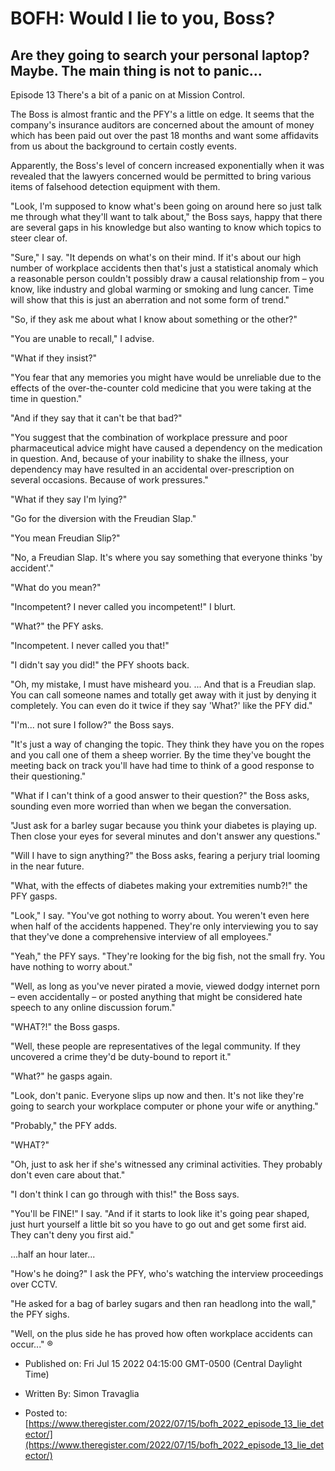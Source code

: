 # BOFH: Would I lie to you, Boss?

## Are they going to search your personal laptop? Maybe. The main thing is not to panic...

Episode 13 There's a bit of a panic on at Mission Control.

The Boss is almost frantic and the PFY's a little on edge. It seems that the company's insurance auditors are concerned about the amount of money which has been paid out over the past 18 months and want some affidavits from us about the background to certain costly events.

Apparently, the Boss's level of concern increased exponentially when it was revealed that the lawyers concerned would be permitted to bring various items of falsehood detection equipment with them.

"Look, I'm supposed to know what's been going on around here so just talk me through what they'll want to talk about," the Boss says, happy that there are several gaps in his knowledge but also wanting to know which topics to steer clear of.

"Sure," I say. "It depends on what's on their mind. If it's about our high number of workplace accidents then that's just a statistical anomaly which a reasonable person couldn't possibly draw a causal relationship from – you know, like industry and global warming or smoking and lung cancer. Time will show that this is just an aberration and not some form of trend."

"So, if they ask me about what I know about something or the other?"

"You are unable to recall," I advise.

"What if they insist?"

"You fear that any memories you might have would be unreliable due to the effects of the over-the-counter cold medicine that you were taking at the time in question."

"And if they say that it can't be that bad?"

"You suggest that the combination of workplace pressure and poor pharmaceutical advice might have caused a dependency on the medication in question. And, because of your inability to shake the illness, your dependency may have resulted in an accidental over-prescription on several occasions. Because of work pressures."

"What if they say I'm lying?"

"Go for the diversion with the Freudian Slap."

"You mean Freudian Slip?"

"No, a Freudian Slap. It's where you say something that everyone thinks 'by accident'."

"What do you mean?"

"Incompetent? I never called you incompetent!" I blurt.

"What?" the PFY asks.

"Incompetent. I never called you that!"

"I didn't say you did!" the PFY shoots back.

"Oh, my mistake, I must have misheard you. ... And that is a Freudian slap. You can call someone names and totally get away with it just by denying it completely. You can even do it twice if they say 'What?' like the PFY did."

"I'm... not sure I follow?" the Boss says.

"It's just a way of changing the topic. They think they have you on the ropes and you call one of them a sheep worrier. By the time they've bought the meeting back on track you'll have had time to think of a good response to their questioning."

"What if I can't think of a good answer to their question?" the Boss asks, sounding even more worried than when we began the conversation.

"Just ask for a barley sugar because you think your diabetes is playing up. Then close your eyes for several minutes and don't answer any questions."

"Will I have to sign anything?" the Boss asks, fearing a perjury trial looming in the near future.

"What, with the effects of diabetes making your extremities numb?!" the PFY gasps.

"Look," I say. "You've got nothing to worry about. You weren't even here when half of the accidents happened. They're only interviewing you to say that they've done a comprehensive interview of all employees."

"Yeah," the PFY says. "They're looking for the big fish, not the small fry. You have nothing to worry about."

"Well, as long as you've never pirated a movie, viewed dodgy internet porn – even accidentally – or posted anything that might be considered hate speech to any online discussion forum."

"WHAT?!" the Boss gasps.

"Well, these people are representatives of the legal community. If they uncovered a crime they'd be duty-bound to report it."

"What?" he gasps again.

"Look, don't panic. Everyone slips up now and then. It's not like they're going to search your workplace computer or phone your wife or anything."

"Probably," the PFY adds.

"WHAT?"

"Oh, just to ask her if she's witnessed any criminal activities. They probably don't even care about that."

"I don't think I can go through with this!" the Boss says.

"You'll be FINE!" I say. "And if it starts to look like it's going pear shaped, just hurt yourself a little bit so you have to go out and get some first aid. They can't deny you first aid."

...half an hour later...

"How's he doing?" I ask the PFY, who's watching the interview proceedings over CCTV.

"He asked for a bag of barley sugars and then ran headlong into the wall," the PFY sighs.

"Well, on the plus side he has proved how often workplace accidents can occur..." ®



- Published on: Fri Jul 15 2022 04:15:00 GMT-0500 (Central Daylight Time)

- Written By: Simon Travaglia

- Posted to: [https://www.theregister.com/2022/07/15/bofh_2022_episode_13_lie_detector/](https://www.theregister.com/2022/07/15/bofh_2022_episode_13_lie_detector/)